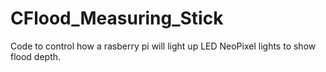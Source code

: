 # CFlood_Measuring_Stick
Code to control how a rasberry pi will light up LED NeoPixel lights to show flood depth.
